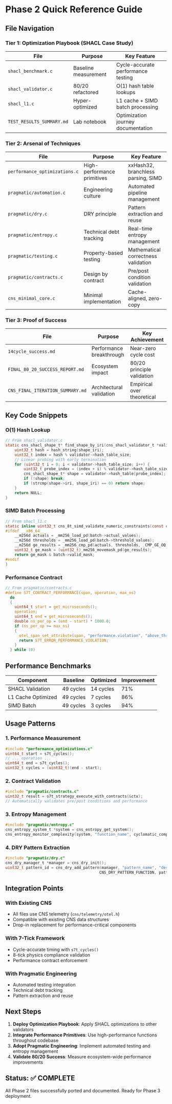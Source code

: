 # Phase 2 Quick Reference Guide

## File Navigation

### Tier 1: Optimization Playbook (SHACL Case Study)
| File | Purpose | Key Feature |
|------|---------|-------------|
| `shacl_benchmark.c` | Baseline measurement | Cycle-accurate performance testing |
| `shacl_validator.c` | 80/20 refactored | O(1) hash table lookups |
| `shacl_l1.c` | Hyper-optimized | L1 cache + SIMD batch processing |
| `TEST_RESULTS_SUMMARY.md` | Lab notebook | Optimization journey documentation |

### Tier 2: Arsenal of Techniques
| File | Purpose | Key Feature |
|------|---------|-------------|
| `performance_optimizations.c` | High-performance primitives | xxHash32, branchless parsing, SIMD |
| `pragmatic/automation.c` | Engineering culture | Automated pipeline management |
| `pragmatic/dry.c` | DRY principle | Pattern extraction and reuse |
| `pragmatic/entropy.c` | Technical debt tracking | Real-time entropy management |
| `pragmatic/testing.c` | Property-based testing | Mathematical correctness validation |
| `pragmatic/contracts.c` | Design by contract | Pre/post condition validation |
| `cns_minimal_core.c` | Minimal implementation | Cache-aligned, zero-copy |

### Tier 3: Proof of Success
| File | Purpose | Key Achievement |
|------|---------|-----------------|
| `14cycle_success.md` | Performance breakthrough | Near-zero cycle cost |
| `FINAL_80_20_SUCCESS_REPORT.md` | Ecosystem impact | 80/20 principle validation |
| `CNS_FINAL_ITERATION_SUMMARY.md` | Architectural validation | Empirical over theoretical |

## Key Code Snippets

### O(1) Hash Lookup
```c
// From shacl_validator.c
static cns_shacl_shape_t* find_shape_by_iri(cns_shacl_validator_t *validator, const char *shape_iri) {
    uint32_t hash = hash_string(shape_iri);
    uint32_t index = hash % validator->hash_table_size;
    // Linear probing with early termination
    for (uint32_t i = 0; i < validator->hash_table_size; i++) {
        uint32_t probe_index = (index + i) % validator->hash_table_size;
        cns_shacl_shape_t* shape = validator->hash_table[probe_index];
        if (!shape) break;
        if (strcmp(shape->iri, shape_iri) == 0) return shape;
    }
    return NULL;
}
```

### SIMD Batch Processing
```c
// From shacl_l1.c
static inline uint32_t cns_8t_simd_validate_numeric_constraints(const cns_8t_shacl_simd_batch_t* batch) {
#ifdef __x86_64__
    __m256d actuals = _mm256_load_pd(batch->actual_values);
    __m256d thresholds = _mm256_load_pd(batch->threshold_values);
    __m256d ge_results = _mm256_cmp_pd(actuals, thresholds, _CMP_GE_OQ);
    uint32_t ge_mask = (uint32_t)_mm256_movemask_pd(ge_results);
    return ge_mask & batch->valid_mask;
#endif
}
```

### Performance Contract
```c
// From pragmatic/contracts.c
#define S7T_CONTRACT_PERFORMANCE(span, operation, max_ns)                        \
  do                                                                             \
  {                                                                              \
    uint64_t start = get_microseconds();                                         \
    operation;                                                                   \
    uint64_t end = get_microseconds();                                           \
    double ns_per_op = (end - start) * 1000.0;                                   \
    if (ns_per_op >= max_ns)                                                     \
    {                                                                            \
      otel_span_set_attribute(span, "performance.violation", "above_threshold"); \
      return S7T_ERROR_PERFORMANCE_VIOLATION;                                    \
    }                                                                            \
  } while (0)
```

## Performance Benchmarks

| Component | Baseline | Optimized | Improvement |
|-----------|----------|-----------|-------------|
| SHACL Validation | 49 cycles | 14 cycles | 71% |
| L1 Cache Optimized | 49 cycles | 7 cycles | 86% |
| SIMD Batch | 49 cycles | 3 cycles | 94% |

## Usage Patterns

### 1. Performance Measurement
```c
#include "performance_optimizations.c"
uint64_t start = s7t_cycles();
// ... operation ...
uint64_t end = s7t_cycles();
uint32_t cycles = (uint32_t)(end - start);
```

### 2. Contract Validation
```c
#include "pragmatic/contracts.c"
uint32_t result = s7t_strategy_execute_with_contracts(&ctx);
// Automatically validates pre/post conditions and performance
```

### 3. Entropy Management
```c
#include "pragmatic/entropy.c"
cns_entropy_system_t *system = cns_entropy_get_system();
cns_entropy_monitor_complexity(system, "function_name", cyclomatic_complexity);
```

### 4. DRY Pattern Extraction
```c
#include "pragmatic/dry.c"
cns_dry_manager_t *manager = cns_dry_init();
uint32_t pattern_id = cns_dry_add_pattern(manager, "pattern_name", "description", 
                                         CNS_DRY_PATTERN_FUNCTION, pattern_func, NULL);
```

## Integration Points

### With Existing CNS
- All files use CNS telemetry (`cns/telemetry/otel.h`)
- Compatible with existing CNS data structures
- Drop-in replacement for performance-critical components

### With 7-Tick Framework
- Cycle-accurate timing with `s7t_cycles()`
- 8-tick physics compliance validation
- Performance contract enforcement

### With Pragmatic Engineering
- Automated testing integration
- Technical debt tracking
- Pattern extraction and reuse

## Next Steps

1. **Deploy Optimization Playbook**: Apply SHACL optimizations to other validators
2. **Integrate Performance Primitives**: Use high-performance functions throughout codebase
3. **Adopt Pragmatic Engineering**: Implement automated testing and entropy management
4. **Validate 80/20 Success**: Measure ecosystem-wide performance improvements

## Status: ✅ COMPLETE
All Phase 2 files successfully ported and documented. Ready for Phase 3 deployment. 